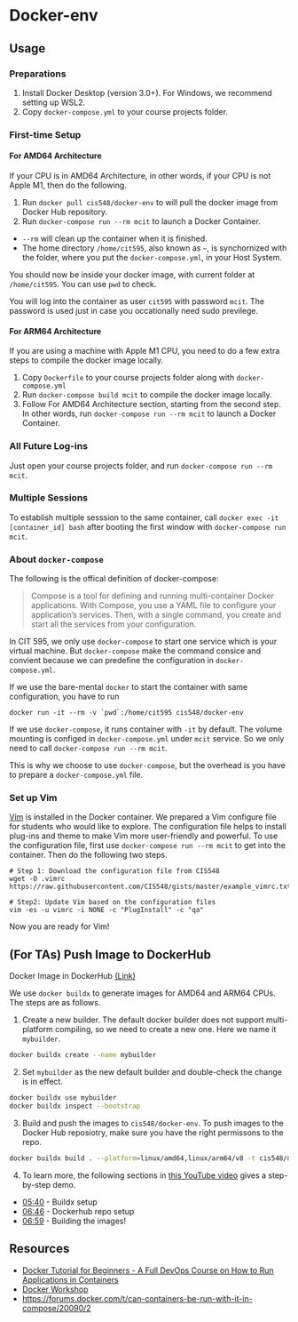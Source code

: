 # Docker-env

## Usage

### Preparations

1. Install Docker Desktop (version 3.0+). For Windows, we recommend setting up WSL2.
1. Copy `docker-compose.yml` to your course projects folder.

### First-time Setup

#### For AMD64 Architecture

If your CPU is in AMD64 Architecture, in other words, if your CPU is not Apple M1, then do the following.

1. Run `docker pull cis548/docker-env` to will pull the docker image from Docker Hub repository.
1. Run `docker-compose run --rm mcit` to launch a Docker Container. 
  - `--rm` will clean up the container when it is finished.
  - The home directory `/home/cit595`, also known as `~`, is synchornized with the folder, where you put the `docker-compose.yml`, in your Host System.

You should now be inside your docker image, with current folder at `/home/cit595`. You can use `pwd` to check.

You will log into the container as user `cit595` with password `mcit`. The password is used just in case you occationally need sudo previlege.

#### For ARM64 Architecture

If you are using a machine with Apple M1 CPU, you need to do a few extra steps to compile the docker image locally.

1. Copy `Dockerfile` to your course projects folder along with `docker-compose.yml`
2. Run `docker-compose build mcit` to compile the docker image locally.
3. Follow For AMD64 Architecture section, starting from the second step. In other words, run `docker-compose run --rm mcit` to launch a Docker Container.

### All Future Log-ins

Just open your course projects folder, and run `docker-compose run --rm mcit`.

### Multiple Sessions

To establish multiple sesssion to the same
 container, call `docker exec -it [container_id] bash` after booting the first window with `docker-compose run mcit`.

### About `docker-compose`

The following is the offical definition of docker-compose:

> Compose is a tool for defining and running multi-container Docker applications. With Compose, you use a YAML file to configure your application’s services. Then, with a single command, you create and start all the services from your configuration.

In CIT 595, we only use `docker-compose` to start one service which is your virtual machine. But `docker-compose` make the command consice and convient because we can predefine the configuration in `docker-compose.yml`.

If we use the bare-mental `docker` to start the container with same configuration, you have to run

```{bash}
docker run -it --rm -v `pwd`:/home/cit595 cis548/docker-env
```

If we use `docker-compose`, it runs container with `-it` by default. The volume mounting is configed in `docker-compose.yml` under `mcit` service. So we only need to call `docker-compose run --rm mcit`.

This is why we choose to use `docker-compose`, but the overhead is you have to prepare a `docker-compose.yml` file.

### Set up Vim

[Vim](https://www.vim.org/) is installed in the Docker container. We prepared a Vim configure file for students who would like to explore. The configuration file helps to install plug-ins and theme to make Vim more user-friendly and powerful. To use the configuration file, first use `docker-compose run --rm mcit` to get into the container. Then do the following two steps.

```{bash}
# Step 1: Download the configuration file from CIS548
wget -O .vimrc https://raw.githubusercontent.com/CIS548/gists/master/example_vimrc.txt

# Step2: Update Vim based on the configuration files
vim -es -u vimrc -i NONE -c "PlugInstall" -c "qa"
```

Now you are ready for Vim!

## (For TAs) Push Image to DockerHub

Docker Image in DockerHub [(Link)](https://hub.docker.com/r/cis548/docker-env)

We use `docker buildx` to generate images for AMD64 and ARM64 CPUs. The steps are as follows.

1. Create a new builder. The default docker builder does not support multi-platform compiling, so we need to create a new one. Here we name it `mybuilder`.

```bash
docker buildx create --name mybuilder
```

2. Set `mybuilder` as the new default builder and double-check the change is in effect.

```bash
docker buildx use mybuilder
docker buildx inspect --bootstrap
```

3. Build and push the images to `cis548/docker-env`. To push images to the Docker Hub reposiotry, make sure you have the right permissons to the repo.

```bash
docker buildx build . --platform=linux/amd64,linux/arm64/v8 -t cis548/docker-env --push
```

4. To learn more, the following sections in [this YouTube video](https://www.youtube.com/watch?v=hWSHtHasJUI) gives a step-by-step demo. 

  - [05:40](https://www.youtube.com/watch?v=hWSHtHasJUI&t=340s) - Buildx setup
  - [06:46](https://www.youtube.com/watch?v=hWSHtHasJUI&t=406s) - Dockerhub repo setup
  - [06:59](https://www.youtube.com/watch?v=hWSHtHasJUI&t=419s) - Building the images!

## Resources

- [Docker Tutorial for Beginners - A Full DevOps Course on How to Run Applications in Containers](https://www.youtube.com/watch?v=fqMOX6JJhGo)
- [Docker Workshop](https://ipfs.io/ipfs/bafykbzacedzdnp34xeneqcaxcot7gvxpw55l5qrvgic6ma7tsoshfvpxvwev6?filename=Vincent%20Sesto%20et%20al.%20-%20The%20Docker%20Workshop_%20Learn%20how%20to%20use%20Docker%20containers%20effectively%20to%20speed%20up%20the%20development%20process-Packt%20Publishing%20%282020%29.pdf)
- https://forums.docker.com/t/can-containers-be-run-with-it-in-compose/20090/2
